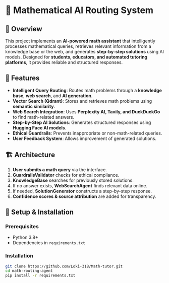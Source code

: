 # 🧮 Mathematical AI Routing System

## 📌 Overview
This project implements an **AI-powered math assistant** that intelligently processes mathematical queries, retrieves relevant information from a knowledge base or the web, and generates **step-by-step solutions** using AI models. Designed for **students, educators, and automated tutoring platforms**, it provides reliable and structured responses.

## 🚀 Features
- **Intelligent Query Routing**: Routes math problems through a **knowledge base**, **web search**, and **AI generation**.
- **Vector Search (Qdrant)**: Stores and retrieves math problems using **semantic similarity**.
- **Web Search Integration**: Uses **Perplexity AI, Tavily, and DuckDuckGo** to find math-related answers.
- **Step-by-Step AI Solutions**: Generates structured responses using **Hugging Face AI models**.
- **Ethical Guardrails**: Prevents inappropriate or non-math-related queries.
- **User Feedback System**: Allows improvement of generated solutions.

## 🏗️ Architecture
1. **User submits a math query** via the interface.
2. **GuardrailsValidator** checks for ethical compliance.
3. **KnowledgeBase** searches for previously stored solutions.
4. If no answer exists, **WebSearchAgent** finds relevant data online.
5. If needed, **SolutionGenerator** constructs a step-by-step response.
6. **Confidence scores & source attribution** are added for transparency.

## 🔧 Setup & Installation
### **Prerequisites**
- Python 3.8+
- Dependencies in `requirements.txt`

### **Installation**
```bash
git clone https://github.com/Loki-318/Math-tutor.git 
cd math-routing-agent
pip install -r requirements.txt
